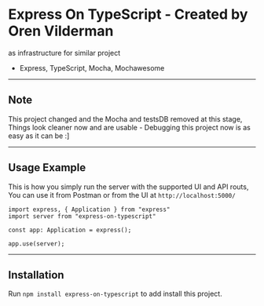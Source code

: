 # Express On TypeScript - Created by Oren Vilderman  
as infrastructure for similar project
* Express, TypeScript, Mocha, Mochawesome


---

## Note
This project changed and the Mocha and testsDB removed at this stage,  
Things look cleaner now and are usable - Debugging this project now is as easy as it can be :]

---

## Usage Example

This is how you simply run the server with the supported UI and API routs,  
You can use it from Postman or from the UI at `http://localhost:5000/`

```
import express, { Application } from "express"
import server from "express-on-typescript"

const app: Application = express();

app.use(server);
```

---


## Installation
Run `npm install express-on-typescript` to add install this project.
